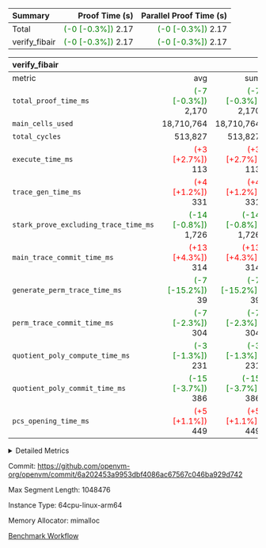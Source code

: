 | Summary | Proof Time (s) | Parallel Proof Time (s) |
|:---|---:|---:|
| Total | <span style='color: green'>(-0 [-0.3%])</span> 2.17 | <span style='color: green'>(-0 [-0.3%])</span> 2.17 |
| verify_fibair | <span style='color: green'>(-0 [-0.3%])</span> 2.17 | <span style='color: green'>(-0 [-0.3%])</span> 2.17 |


| verify_fibair |||||
|:---|---:|---:|---:|---:|
|metric|avg|sum|max|min|
| `total_proof_time_ms ` | <span style='color: green'>(-7 [-0.3%])</span> 2,170 | <span style='color: green'>(-7 [-0.3%])</span> 2,170 | <span style='color: green'>(-7 [-0.3%])</span> 2,170 | <span style='color: green'>(-7 [-0.3%])</span> 2,170 |
| `main_cells_used     ` |  18,710,764 |  18,710,764 |  18,710,764 |  18,710,764 |
| `total_cycles        ` |  513,827 |  513,827 |  513,827 |  513,827 |
| `execute_time_ms     ` | <span style='color: red'>(+3 [+2.7%])</span> 113 | <span style='color: red'>(+3 [+2.7%])</span> 113 | <span style='color: red'>(+3 [+2.7%])</span> 113 | <span style='color: red'>(+3 [+2.7%])</span> 113 |
| `trace_gen_time_ms   ` | <span style='color: red'>(+4 [+1.2%])</span> 331 | <span style='color: red'>(+4 [+1.2%])</span> 331 | <span style='color: red'>(+4 [+1.2%])</span> 331 | <span style='color: red'>(+4 [+1.2%])</span> 331 |
| `stark_prove_excluding_trace_time_ms` | <span style='color: green'>(-14 [-0.8%])</span> 1,726 | <span style='color: green'>(-14 [-0.8%])</span> 1,726 | <span style='color: green'>(-14 [-0.8%])</span> 1,726 | <span style='color: green'>(-14 [-0.8%])</span> 1,726 |
| `main_trace_commit_time_ms` | <span style='color: red'>(+13 [+4.3%])</span> 314 | <span style='color: red'>(+13 [+4.3%])</span> 314 | <span style='color: red'>(+13 [+4.3%])</span> 314 | <span style='color: red'>(+13 [+4.3%])</span> 314 |
| `generate_perm_trace_time_ms` | <span style='color: green'>(-7 [-15.2%])</span> 39 | <span style='color: green'>(-7 [-15.2%])</span> 39 | <span style='color: green'>(-7 [-15.2%])</span> 39 | <span style='color: green'>(-7 [-15.2%])</span> 39 |
| `perm_trace_commit_time_ms` | <span style='color: green'>(-7 [-2.3%])</span> 304 | <span style='color: green'>(-7 [-2.3%])</span> 304 | <span style='color: green'>(-7 [-2.3%])</span> 304 | <span style='color: green'>(-7 [-2.3%])</span> 304 |
| `quotient_poly_compute_time_ms` | <span style='color: green'>(-3 [-1.3%])</span> 231 | <span style='color: green'>(-3 [-1.3%])</span> 231 | <span style='color: green'>(-3 [-1.3%])</span> 231 | <span style='color: green'>(-3 [-1.3%])</span> 231 |
| `quotient_poly_commit_time_ms` | <span style='color: green'>(-15 [-3.7%])</span> 386 | <span style='color: green'>(-15 [-3.7%])</span> 386 | <span style='color: green'>(-15 [-3.7%])</span> 386 | <span style='color: green'>(-15 [-3.7%])</span> 386 |
| `pcs_opening_time_ms ` | <span style='color: red'>(+5 [+1.1%])</span> 449 | <span style='color: red'>(+5 [+1.1%])</span> 449 | <span style='color: red'>(+5 [+1.1%])</span> 449 | <span style='color: red'>(+5 [+1.1%])</span> 449 |



<details>
<summary>Detailed Metrics</summary>

|  | verify_program_compile_ms | total_cells | stark_prove_excluding_trace_time_ms | quotient_poly_compute_time_ms | quotient_poly_commit_time_ms | perm_trace_commit_time_ms | pcs_opening_time_ms | main_trace_commit_time_ms |
| --- | --- | --- | --- | --- | --- | --- | --- |
|  | 5 | 65,536 | 63 | 2 | 14 | 0 | 32 | 13 | 

| air_name | rows | quotient_deg | main_cols | interactions | constraints | cells |
| --- | --- | --- | --- | --- | --- | --- |
| AccessAdapterAir<2> |  | 4 |  | 5 | 11 |  | 
| AccessAdapterAir<4> |  | 4 |  | 5 | 11 |  | 
| AccessAdapterAir<8> |  | 4 |  | 5 | 11 |  | 
| FibonacciAir | 32,768 | 1 | 2 |  | 5 | 65,536 | 
| FriReducedOpeningAir |  | 4 |  | 31 | 52 |  | 
| NativePoseidon2Air<BabyBearParameters>, 1> |  | 4 |  | 176 | 555 |  | 
| PhantomAir |  | 4 |  | 3 | 4 |  | 
| ProgramAir |  | 1 |  | 1 | 4 |  | 
| VariableRangeCheckerAir |  | 1 |  | 1 | 4 |  | 
| VmAirWrapper<AluNativeAdapterAir, FieldArithmeticCoreAir> |  | 4 |  | 15 | 23 |  | 
| VmAirWrapper<BranchNativeAdapterAir, BranchEqualCoreAir<1> |  | 4 |  | 11 | 22 |  | 
| VmAirWrapper<JalNativeAdapterAir, JalCoreAir> |  | 4 |  | 7 | 6 |  | 
| VmAirWrapper<NativeAdapterAir<2, 0>, PublicValuesCoreAir> |  | 4 |  | 11 | 22 |  | 
| VmAirWrapper<NativeLoadStoreAdapterAir<1>, NativeLoadStoreCoreAir<1> |  | 4 |  | 15 | 16 |  | 
| VmAirWrapper<NativeLoadStoreAdapterAir<4>, NativeLoadStoreCoreAir<4> |  | 4 |  | 15 | 16 |  | 
| VmAirWrapper<NativeVectorizedAdapterAir<4>, FieldExtensionCoreAir> |  | 4 |  | 15 | 23 |  | 
| VmConnectorAir |  | 4 |  | 3 | 8 |  | 
| VolatileBoundaryAir |  | 4 |  | 4 | 16 |  | 

| group | trace_gen_time_ms | total_proof_time_ms | total_cycles | total_cells | stark_prove_excluding_trace_time_ms | quotient_poly_compute_time_ms | quotient_poly_commit_time_ms | perm_trace_commit_time_ms | pcs_opening_time_ms | main_trace_commit_time_ms | main_cells_used | generate_perm_trace_time_ms | execute_time_ms |
| --- | --- | --- | --- | --- | --- | --- | --- | --- | --- | --- | --- | --- | --- |
| verify_fibair | 331 | 2,170 | 513,827 | 43,401,880 | 1,726 | 231 | 386 | 304 | 449 | 314 | 18,710,764 | 39 | 113 | 

| group | air_name | rows | prep_cols | perm_cols | main_cols | cells |
| --- | --- | --- | --- | --- | --- | --- |
| verify_fibair | AccessAdapterAir<2> | 65,536 |  | 12 | 11 | 1,507,328 | 
| verify_fibair | AccessAdapterAir<4> | 32,768 |  | 12 | 13 | 819,200 | 
| verify_fibair | AccessAdapterAir<8> | 128 |  | 12 | 17 | 3,712 | 
| verify_fibair | FriReducedOpeningAir | 1,024 |  | 36 | 25 | 62,464 | 
| verify_fibair | NativePoseidon2Air<BabyBearParameters>, 1> | 16,384 |  | 216 | 399 | 10,076,160 | 
| verify_fibair | PhantomAir | 16,384 |  | 8 | 6 | 229,376 | 
| verify_fibair | ProgramAir | 8,192 |  | 8 | 10 | 147,456 | 
| verify_fibair | VariableRangeCheckerAir | 262,144 | 2 | 8 | 1 | 2,359,296 | 
| verify_fibair | VmAirWrapper<AluNativeAdapterAir, FieldArithmeticCoreAir> | 262,144 |  | 20 | 29 | 12,845,056 | 
| verify_fibair | VmAirWrapper<BranchNativeAdapterAir, BranchEqualCoreAir<1> | 131,072 |  | 16 | 23 | 5,111,808 | 
| verify_fibair | VmAirWrapper<JalNativeAdapterAir, JalCoreAir> | 16,384 |  | 12 | 9 | 344,064 | 
| verify_fibair | VmAirWrapper<NativeLoadStoreAdapterAir<1>, NativeLoadStoreCoreAir<1> | 131,072 |  | 24 | 22 | 6,029,312 | 
| verify_fibair | VmAirWrapper<NativeLoadStoreAdapterAir<4>, NativeLoadStoreCoreAir<4> | 16,384 |  | 24 | 31 | 901,120 | 
| verify_fibair | VmAirWrapper<NativeVectorizedAdapterAir<4>, FieldExtensionCoreAir> | 8,192 |  | 20 | 38 | 475,136 | 
| verify_fibair | VmConnectorAir | 2 | 1 | 8 | 4 | 24 | 
| verify_fibair | VolatileBoundaryAir | 131,072 |  | 8 | 11 | 2,490,368 | 

</details>


Commit: https://github.com/openvm-org/openvm/commit/6a202453a9953dbf4086ac67567c046ba929d742

Max Segment Length: 1048476

Instance Type: 64cpu-linux-arm64

Memory Allocator: mimalloc

[Benchmark Workflow](https://github.com/openvm-org/openvm/actions/runs/13019454635)
